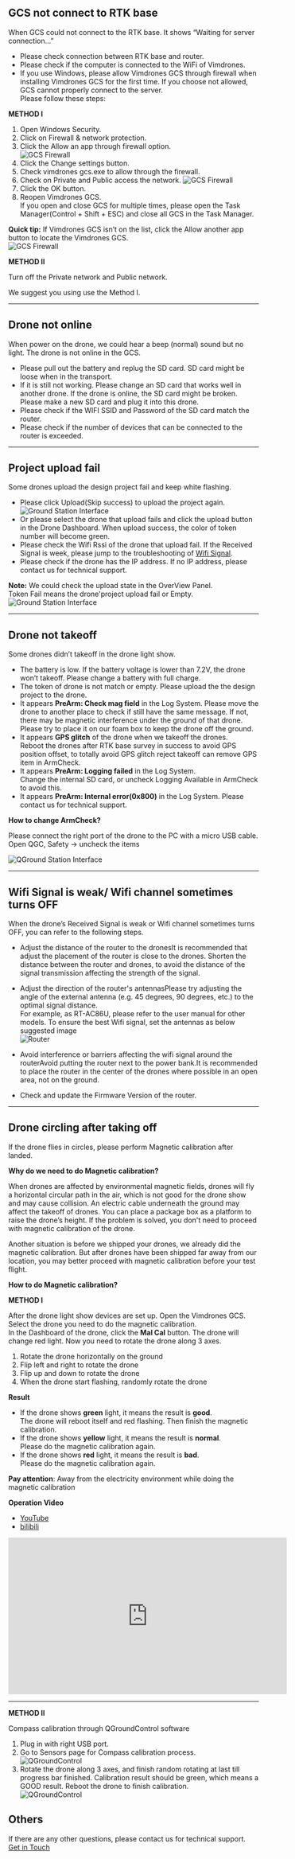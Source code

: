 

## GCS not connect to RTK base
 
When GCS could not connect to the RTK base. It shows “Waiting for server connection…”    

* Please check connection between RTK base and router.  
* Please check if the computer is connected to the WiFi of Vimdrones.  
* If you use Windows, please allow Vimdrones GCS through firewall when installing Vimdrones GCS for the first time. If you choose not allowed, GCS cannot properly connect to the server.   
Please follow these steps: 
 
**METHOD I**

1. Open Windows Security.  
2. Click on Firewall & network protection.  
3. Click the Allow an app through firewall option.  
   ![GCS Firewall](/static/gcs-firewall-1.png "GCS Firewall")
4. Click the Change settings button.  
5. Check vimdrones gcs.exe to allow through the firewall.  
6. Check on Private and Public access the network. 
   ![GCS Firewall](/static/gcs-firewall-2.png "GCS Firewall")
7. Click the OK button.  
8. Reopen Vimdrones GCS.    
   If you open and close GCS for multiple times, please open the Task Manager(Control + Shift + ESC) and close all GCS in the Task Manager. 


**Quick tip:** If Vimdrones GCS isn’t on the list, click the Allow another app button to locate the Vimdrones GCS.   
![GCS Firewall](/static/gcs-firewall-3.png "GCS Firewall") 

**METHOD II**

Turn off the Private network and Public network.

We suggest you using use the Method I.

------

## Drone not online

When power on the drone, we could hear a beep (normal) sound but no light. The drone is not online in the GCS.


- Please pull out the battery and replug the SD card. SD card might be loose when in the transport.  
- If it is still not working. Please change an SD card that works well in another drone. If the drone is online,  the SD card might be broken. Please make a new SD card and plug it into this drone.
- Please check if the WIFI SSID and Password of the SD card match the router. 
- Please check if the number of devices that can be connected to the router is exceeded. 


-----
## Project upload fail

Some drones upload the design project fail and keep white flashing.

- Please click Upload(Skip success) to upload the project again.
![Ground Station Interface](/static/gcs-project-update.jpeg "Ground Station Interface")
- Or please select the drone that upload fails and click the upload button in the Drone Dashboard. When upload success, the color of token number will become green. 
- Please check the Wifi Rssi of the drone that upload fail.  If the Received Signal is week,  please jump to the troubleshooting of [Wifi Signal](https://docs.vimdrones.com/troubleshooting/#wifi-signal-is-weak-wifi-channel-sometimes-turns-off).  
- Please check if the drone has the IP address. If no IP address, please contact us for technical support.  


**Note:** We could check the upload state in the OverView Panel.   
Token Fail means the drone'project upload fail or Empty.  
![Ground Station Interface](/static/gcs-overviewer-token.jpeg "Ground Station Interface")


------
## Drone not takeoff

Some drones didn’t takeoff in the drone light show. 

- The battery is low. If the battery voltage is lower than 7.2V, the drone won’t takeoff. 
  Please change a battery with full charge.
- The token of drone is not match or empty. 
  Please upload the the design project to the drone. 
- It appears **PreArm: Check mag field** in the Log System. 
  Please move the drone to another place to check if still have the same message. If not, there may be magnetic interference under the ground of that drone. Please try to place it on our foam box to keep the drone off the ground.
- It appears **GPS glitch** of the drone when we takeoff the drones.   
  Reboot the drones after RTK base survey in success to avoid GPS position offset, to totally avoid GPS glitch reject takeoff can remove GPS item in ArmCheck.  
- It appears **PreArm: Logging failed** in the Log System.   
  Change the internal SD card, or uncheck Logging Available in ArmCheck to avoid this.  
- It appears **PreArm: Internal error(0x800)** in the Log System.
  Please contact us for technical support.   

**How to change ArmCheck?**

Please connect the right port of the drone to the PC with a micro USB cable. Open QGC, Safety -> uncheck the items   

![QGround Station Interface](/static/qgc-armcheck.jpeg "QGround Station Interface")


-----
## Wifi Signal is weak/ Wifi channel sometimes turns OFF

When the drone’s Received Signal is weak or Wifi channel sometimes turns OFF, you can refer to the following steps.   

* Adjust the distance of the router to the dronesIt is recommended that adjust the placement of the router is close to the drones. Shorten the distance between the router and drones, to avoid the distance of the signal transmission affecting the strength of the signal.  

* Adjust the direction of the router's antennasPlease try adjusting the angle of the external antenna (e.g. 45 degrees, 90 degrees, etc.) to the optimal signal distance.   
For example, as RT-AC86U, please refer to the user manual for other models. To ensure the best Wifi signal, set the antennas as below suggested image  
![Router](/static/router-antenna.jpeg "Router") 

* Avoid interference or barriers affecting the wifi signal around the routerAvoid putting the router next to the power bank.It is recommended to place the router in the center of the drones where possible in an open area, not on the ground.  

* Check and update the Firmware Version of the router.  



----

## Drone circling after taking off

If the drone flies in circles, please perform Magnetic calibration after landed. 

**Why do we need to do Magnetic calibration?**

When drones are affected by environmental magnetic fields, drones will fly a horizontal circular path in the air, which is not good for the drone show and may cause collision. An electric cable underneath the ground may affect the takeoff of drones. You can place a package box as a platform to raise the drone’s height. If the problem is solved, you don't need to proceed with magnetic calibration of the drone.

Another situation is before we shipped your drones, we already did the magnetic calibration. But after drones have been shipped far away from our location, you may better proceed with magnetic calibration before your test flight.


**How to do Magnetic calibration?**

**METHOD I**

After the drone light show devices are set up. Open the Vimdrones GCS. Select the drone you need to do the magnetic calibration.   
In the Dashboard of the drone, click the **Mal Cal** button. The drone will change red light. Now you need to rotate the drone along 3 axes.  

1. Rotate the drone horizontally on the ground   
2. Flip left and right to rotate the drone  
3. Flip up and down to rotate the drone   
4. When the drone start flashing, randomly rotate the drone  

**Result**  

* If the drone shows **green** light, it means the result is **good**.   
  The drone will reboot itself and red flashing. Then finish the magnetic calibration.  
* If the drone shows **yellow** light, it means the result is **normal**.   
  Please do the magnetic calibration again.  
* If the drone shows **red** light, it means the result is **bad**.   
  Please do the magnetic calibration again.  

**Pay attention**: Away from the electricity environment while doing the magnetic calibration

**Operation Video**

* [YouTube](https://youtu.be/ZlQ8sfpCqeQ)
* [bilibili](https://www.bilibili.com/video/BV1TL4y1a7N3/?share_source=copy_web&vd_source=943fe440f06e9a2914e98a6a98356954)

<iframe width="560" height="315" src="https://www.youtube.com/embed/ZlQ8sfpCqeQ" frameborder="0" allow="accelerometer; autoplay; encrypted-media; gyroscope; picture-in-picture" allowfullscreen></iframe>

---

**METHOD II**   

Compass calibration through QGroundControl software   

1. Plug in with right USB port.  
2. Go to Sensors page for Compass calibration process. 
![QGroundControl](/static/qgc-mag-1.jpeg "QGroundControl")
3. Rotate the drone along 3 axes, and finish random rotating at last till progress bar finished. Calibration result should be green, which means a GOOD result. Reboot the drone to finish calibration.  
![QGroundControl](/static/qgc-mag-2.jpeg "QGroundControl")


## Others
If there are any other questions, please contact us for technical support.   
[Get in Touch](https://vimdrones.com/en/contact)